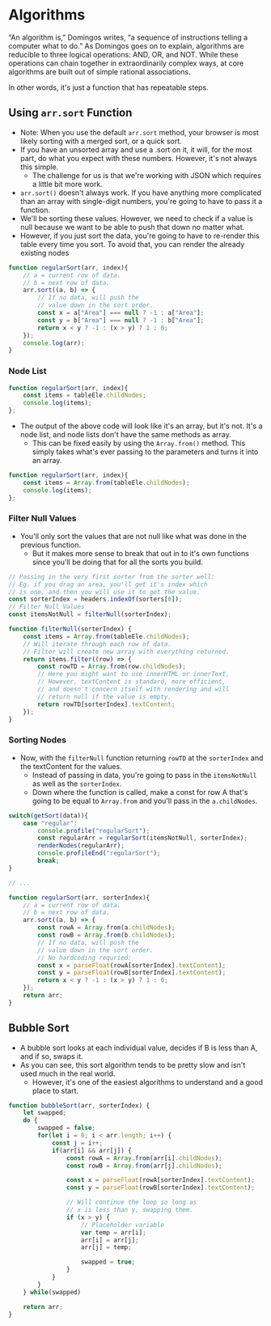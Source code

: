 # Algorithms

“An algorithm is,” Domingos writes, “a sequence of instructions telling a computer what to do.” As Domingos goes on to explain, algorithms are reducible to three logical operations: AND, OR, and NOT. While these operations can chain together in extraordinarily complex ways, at core algorithms are built out of simple rational associations.

In other words, it's just a function that has repeatable steps.

## Using `arr.sort` Function

* Note: When you use the default `arr.sort` method, your browser is most likely sorting with a merged sort, or a quick sort.
* If you have an unsorted array and use a .sort on it, it will, for the most part, do what you expect with these numbers. However, it's not always this simple.
    - The challenge for us is that we're working with JSON which requires a little bit more work.
* `arr.sort()` doesn't always work. If you have anything more complicated than an array with single-digit numbers, you're going to have to pass it a function.
* We'll be sorting these values. However, we need to check if a value is null because we want to be able to push that down no matter what. 
* However, if you just sort the data, you're going to have to re-render this table every time you sort. To avoid that, you can render the already existing nodes 

```javascript
function regularSort(arr, index){
    // a = current row of data.
    // b = next row of data.
    arr.sort((a, b) => {
        // If no data, will push the
        // value down in the sort order.
        const x = a["Area"] === null ? -1 : a["Area"];
        const y = b["Area"] === null ? -1 : b["Area"];
        return x < y ? -1 : (x > y) ? 1 : 0;
    });
    console.log(arr);
}
```

### Node List

```javascript
function regularSort(arr, index){
    const items = tableEle.childNodes;
    console.log(items);
};
```

* The output of the above code will look like it's an array, but it's not. It's a node list, and node lists don't have the same methods as array.
    - This can be fixed easily by using the `Array.from()` method. This simply takes what's ever passing to the parameters and turns it into an array.

```javascript
function regularSort(arr, index){
    const items = Array.from(tableEle.childNodes);
    console.log(items);
};
```

### Filter Null Values

* You'll only sort the values that are not null like what was done in the previous function. 
    - But it makes more sense to break that out in to it's own functions since you'll be doing that for all the sorts you build.

```javascript
// Passing in the very first sorter from the sorter well:
// Eg. if you drag an area, you'll get it's index which 
// is one, and then you will use it to get the value.
const sorterIndex = headers.indexOf(sorters[0]);
// Filter Null Values
const itemsNotNull = filterNull(sorterIndex);

function filterNull(sorterIndex) {
    const items = Array.from(tableEle.childNodes);
    // Will iterate through each row of data.
    // Filter will create new array with everything returned.
    return items.filter((row) => {
        const rowTD = Array.from(row.childNodes);
        // Here you might want to use innerHTML or innerText,
        // However, textContent is standard, more efficient, 
        // and doesn't concern itself with rendering and will 
        // return null if the value is empty.
        return rowTD[sorterIndex].textContent;
    });
}
```

### Sorting Nodes

* Now, with the `filterNull` function returning `rowTD` at the `sorterIndex` and the textContent for the values.
    - Instead of passing in data, you're going to pass in the `itemsNotNull` as well as the `sorterIndex`. 
    - Down where the function is called, make a const for row A that's going to be equal to `Array.from` and you'll pass in the `a.childNodes`.

```javascript
switch(getSort(data)){
    case "regular":
        console.profile("regularSort");
        const regularArr = regularSort(itemsNotNull, sorterIndex);
        renderNodes(regularArr);
        console.profileEnd("regularSort");
        break;
}

// ...

function regularSort(arr, sorterIndex){
    // a = current row of data.
    // b = next row of data.
    arr.sort((a, b) => {
        const rowA = Array.from(a.childNodes);
        const rowB = Array.from(b.childNodes);
        // If no data, will push the
        // value down in the sort order.
        // No hardcoding requried:
        const x = parseFloat(rowA[sorterIndex].textContent);
        const y = parseFloat(rowB[sorterIndex].textContent);
        return x < y ? -1 : (x > y) ? 1 : 0;
    });
    return arr;
}
```

## Bubble Sort

* A bubble sort looks at each individual value, decides if B is less than A, and if so, swaps it. 
* As you can see, this sort algorithm tends to be pretty slow and isn't used much in the real world. 
    - However, it's one of the easiest algorithms to understand and a good place to start.

```javascript
function bubbleSort(arr, sorterIndex) {
    let swapped;
    do {
        swapped = false;
        for(let i = 0; i < arr.length; i++) {
            const j = i++;
            if(arr[i] && arr[j]) {
                const rowA = Array.from(arr[i].childNodes);
                const rowB = Array.from(arr[j].childNodes);

                const x = parseFloat(rowA[sorterIndex].textContent);
                const y = parseFloat(rowB[sorterIndex].textContent);

                // Will continue the loop so long as
                // x is less than y, swapping them.
                if (x > y) {
                    // Placeholder variable
                    var temp = arr[i];
                    arr[i] = arr[j];
                    arr[j] = temp;

                    swapped = true;
                }
            }
        }
    } while(swapped)

    return arr;
}
```